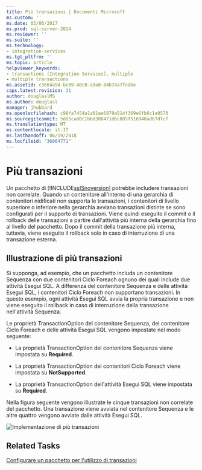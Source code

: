 ```yaml
---
title: Più transazioni | Documenti Microsoft
ms.custom: ''
ms.date: 03/06/2017
ms.prod: sql-server-2014
ms.reviewer: ''
ms.suite: ''
ms.technology:
- integration-services
ms.tgt_pltfrm: ''
ms.topic: article
helpviewer_keywords:
- transactions [Integration Services], multiple
- multiple transactions
ms.assetid: c3664a94-be89-40c0-a3a0-84b74a7fedbe
caps.latest.revision: 31
author: douglaslMS
ms.author: douglasl
manager: jhubbard
ms.openlocfilehash: c98fa7454a1a01ee6879a514f369e6fb6c1a0570
ms.sourcegitcommit: 5dd5cad0c1bbd308471d6c885f516948ad67dfcf
ms.translationtype: MT
ms.contentlocale: it-IT
ms.lasthandoff: 06/19/2018
ms.locfileid: "36064771"
---
```

# <a name="multiple-transactions"></a>Più transazioni
  Un pacchetto di [!INCLUDE[ssISnoversion](../includes/ssisnoversion-md.md)] potrebbe includere transazioni non correlate. Quando un contenitore all'interno di una gerarchia di contenitori nidificati non supporta le transazioni, i contenitori di livello superiore o inferiore nella gerarchia avviano transazioni distinte se sono configurati per il supporto di transazioni. Viene quindi eseguito il commit o il rollback delle transazioni a partire dall'attività più interna della gerarchia fino al livello del pacchetto. Dopo il commit della transazione più interna, tuttavia, viene eseguito il rollback solo in caso di interruzione di una transazione esterna.  
  
## <a name="illustration-of-multiple-transactions"></a>Illustrazione di più transazioni  
 Si supponga, ad esempio, che un pacchetto includa un contenitore Sequenza con due contenitori Ciclo Foreach ognuno dei quali include due attività Esegui SQL. A differenza del contenitore Sequenza e delle attività Esegui SQL, i contenitori Ciclo Foreach non supportano transazioni. In questo esempio, ogni attività Esegui SQL avvia la propria transazione e non viene eseguito il rollback in caso di interruzione della transazione nell'attività Sequenza.  
  
 Le proprietà TransactionOption del contenitore Sequenza, del contenitore Ciclo Foreach e delle attività Esegui SQL vengono impostate nel modo seguente:  
  
-   La proprietà TransactionOption del contenitore Sequenza viene impostata su **Required**.  
  
-   La proprietà TransactionOption dei contenitori Ciclo Foreach viene impostata su **NotSupported**.  
  
-   La proprietà TransactionOption dell'attività Esegui SQL viene impostata su **Required**.  
  
 Nella figura seguente vengono illustrate le cinque transazioni non correlate del pacchetto. Una transazione viene avviata nel contenitore Sequenza e le altre quattro vengono avviate dalle attività Esegui SQL.  
  
 ![Implementazione di più transazioni](media/mw-dts-trans2.gif "Implementazione di più transazioni")  
  
## <a name="related-tasks"></a>Related Tasks  
 [Configurare un pacchetto per l'utilizzo di transazioni](../relational-databases/native-client-ole-db-transactions/transactions.md)  
  
  